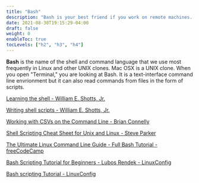 ```yaml
---
title: "Bash"
description: "Bash is your best friend if you work on remote machines. You can navigate a system with no GUI and you can automate practically anything because it is a scripting language as well."
date: 2021-08-30T19:15:29-04:00
draft: false
weight: 0
enableToc: true
tocLevels: ["h2", "h3", "h4"]
---
```


**Bash** is the name of the shell and command language that we use most frequently in Linux and other UNIX clones.
Mac OSX is a UNIX clone.
When you open "Terminal," you are looking at Bash. 
It is a text-interface command line envrionment but it can also read commands from files in the form of scripts.

<a href="http://linuxcommand.org/lc3_learning_the_shell.php" target="_blank">Learning the shell - William E. Shotts, Jr.</a>

<a href="http://linuxcommand.org/lc3_writing_shell_scripts.php" target="_blank">Writing shell scripts - William E. Shotts, Jr.</a>

<a href="http://bconnelly.net/working-with-csvs-on-the-command-line/" target="_blank">Working with CSVs on the Command Line - Brian Connelly</a>

<a href="http://steve-parker.org/sh/cheatsheet.pdf" target="_blank">Shell Scripting Cheat Sheet for Unix and Linux - Steve Parker</a>

[The Ultimate Linux Command Line Guide - Full Bash Tutorial - freeCodeCamp](https://www.freecodecamp.org/news/linux-command-line-bash-tutorial/)

[Bash Scripting Tutorial for Beginners - Lubos Rendek - LinuxConfig](https://linuxconfig.org/bash-scripting-tutorial-for-beginners)

[Bash scripting Tutorial - LinuxConfig](https://linuxconfig.org/bash-scripting-tutorial)
